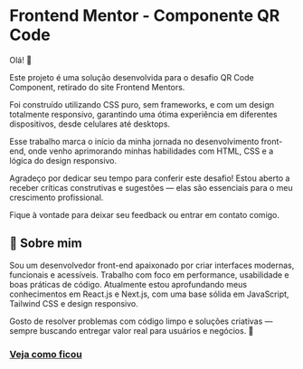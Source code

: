 
# Frontend Mentor - Componente QR Code
Olá! 👋

Este projeto é uma solução desenvolvida para o desafio QR Code Component, retirado do site Frontend Mentors.

Foi construído utilizando CSS puro, sem frameworks, e com um design totalmente responsivo, garantindo uma ótima experiência em diferentes dispositivos, desde celulares até desktops.

Esse trabalho marca o início da minha jornada no desenvolvimento front-end, onde venho aprimorando minhas habilidades com HTML, CSS e a lógica do design responsivo.

Agradeço por dedicar seu tempo para conferir este desafio! Estou aberto a receber críticas construtivas e sugestões — elas são essenciais para o meu crescimento profissional.

Fique à vontade para deixar seu feedback ou entrar em contato comigo.

## 🚀 Sobre mim
Sou um desenvolvedor front-end apaixonado por criar interfaces modernas, funcionais e acessíveis. Trabalho com foco em performance, usabilidade e boas práticas de código.
Atualmente estou aprofundando meus conhecimentos em React.js e Next.js, com uma base sólida em JavaScript, Tailwind CSS e design responsivo.

Gosto de resolver problemas com código limpo e soluções criativas — sempre buscando entregar valor real para usuários e negócios. 🚀


###  [Veja como ficou](https://wesleybsilva1.github.io/QR-code/)

